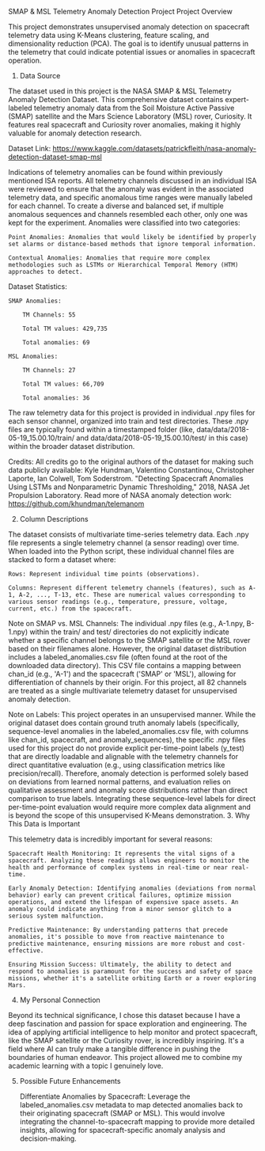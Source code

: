 SMAP & MSL Telemetry Anomaly Detection Project
Project Overview

This project demonstrates unsupervised anomaly detection on spacecraft telemetry data using K-Means clustering, feature scaling, and dimensionality reduction (PCA). The goal is to identify unusual patterns in the telemetry that could indicate potential issues or anomalies in spacecraft operation.

1. Data Source

The dataset used in this project is the NASA SMAP & MSL Telemetry Anomaly Detection Dataset.
This comprehensive dataset contains expert-labeled telemetry anomaly data from the Soil Moisture Active Passive (SMAP) satellite and the Mars Science Laboratory (MSL) rover, Curiosity. It features real spacecraft and Curiosity rover anomalies, making it highly valuable for anomaly detection research.

Dataset Link: https://www.kaggle.com/datasets/patrickfleith/nasa-anomaly-detection-dataset-smap-msl

Indications of telemetry anomalies can be found within previously mentioned ISA reports. All telemetry channels discussed in an individual ISA were reviewed to ensure that the anomaly was evident in the associated telemetry data, and specific anomalous time ranges were manually labeled for each channel. To create a diverse and balanced set, if multiple anomalous sequences and channels resembled each other, only one was kept for the experiment. Anomalies were classified into two categories:

    Point Anomalies: Anomalies that would likely be identified by properly set alarms or distance-based methods that ignore temporal information.

    Contextual Anomalies: Anomalies that require more complex methodologies such as LSTMs or Hierarchical Temporal Memory (HTM) approaches to detect.

Dataset Statistics:

    SMAP Anomalies:

        TM Channels: 55

        Total TM values: 429,735

        Total anomalies: 69

    MSL Anomalies:

        TM Channels: 27

        Total TM values: 66,709

        Total anomalies: 36

The raw telemetry data for this project is provided in individual .npy files for each sensor channel, organized into train and test directories. These .npy files are typically found within a timestamped folder (like, data/data/2018-05-19_15.00.10/train/ and data/data/2018-05-19_15.00.10/test/ in this case) within the broader dataset distribution.

Credits: All credits go to the original authors of the dataset for making such data publicly available:
Kyle Hundman, Valentino Constantinou, Christopher Laporte, Ian Colwell, Tom Soderstrom. "Detecting Spacecraft Anomalies Using LSTMs and Nonparametric Dynamic Thresholding," 2018, NASA Jet Propulsion Laboratory.
Read more of NASA anomaly detection work: https://github.com/khundman/telemanom

2. Column Descriptions

The dataset consists of multivariate time-series telemetry data. Each .npy file represents a single telemetry channel (a sensor reading) over time. When loaded into the Python script, these individual channel files are stacked to form a dataset where:

    Rows: Represent individual time points (observations).

    Columns: Represent different telemetry channels (features), such as A-1, A-2, ..., T-13, etc. These are numerical values corresponding to various sensor readings (e.g., temperature, pressure, voltage, current, etc.) from the spacecraft.

Note on SMAP vs. MSL Channels:
The individual .npy files (e.g., A-1.npy, B-1.npy) within the train/ and test/ directories do not explicitly indicate whether a specific channel belongs to the SMAP satellite or the MSL rover based on their filenames alone. However, the original dataset distribution includes a labeled_anomalies.csv file (often found at the root of the downloaded data directory). This CSV file contains a mapping between chan_id (e.g., 'A-1') and the spacecraft ('SMAP' or 'MSL'), allowing for differentiation of channels by their origin. For this project, all 82 channels are treated as a single multivariate telemetry dataset for unsupervised anomaly detection.

Note on Labels: This project operates in an unsupervised manner. While the original dataset does contain ground truth anomaly labels (specifically, sequence-level anomalies in the labeled_anomalies.csv file, with columns like chan_id, spacecraft, and anomaly_sequences), the specific .npy files used for this project do not provide explicit per-time-point labels (y_test) that are directly loadable and alignable with the telemetry channels for direct quantitative evaluation (e.g., using classification metrics like precision/recall). Therefore, anomaly detection is performed solely based on deviations from learned normal patterns, and evaluation relies on qualitative assessment and anomaly score distributions rather than direct comparison to true labels. Integrating these sequence-level labels for direct per-time-point evaluation would require more complex data alignment and is beyond the scope of this unsupervised K-Means demonstration.
3. Why This Data is Important

This telemetry data is incredibly important for several reasons:

    Spacecraft Health Monitoring: It represents the vital signs of a spacecraft. Analyzing these readings allows engineers to monitor the health and performance of complex systems in real-time or near real-time.

    Early Anomaly Detection: Identifying anomalies (deviations from normal behavior) early can prevent critical failures, optimize mission operations, and extend the lifespan of expensive space assets. An anomaly could indicate anything from a minor sensor glitch to a serious system malfunction.

    Predictive Maintenance: By understanding patterns that precede anomalies, it's possible to move from reactive maintenance to predictive maintenance, ensuring missions are more robust and cost-effective.

    Ensuring Mission Success: Ultimately, the ability to detect and respond to anomalies is paramount for the success and safety of space missions, whether it's a satellite orbiting Earth or a rover exploring Mars.

4. My Personal Connection

Beyond its technical significance, I chose this dataset because I have a deep fascination and passion for space exploration and engineering. The idea of applying artificial intelligence to help monitor and protect spacecraft, like the SMAP satellite or the Curiosity rover, is incredibly inspiring. It's a field where AI can truly make a tangible difference in pushing the boundaries of human endeavor. This project allowed me to combine my academic learning with a topic I genuinely love.

5. Possible Future Enhancements

    Differentiate Anomalies by Spacecraft: Leverage the labeled_anomalies.csv metadata to map detected anomalies back to their originating spacecraft (SMAP or MSL). This would involve integrating the channel-to-spacecraft mapping to provide more detailed insights, allowing for spacecraft-specific anomaly analysis and decision-making.
